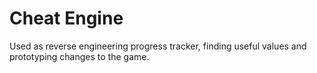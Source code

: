 # Cheat Engine

Used as reverse engineering progress tracker, finding useful values and prototyping changes to the game.
